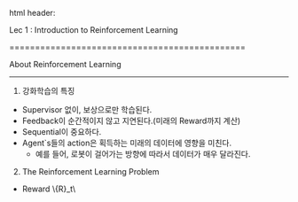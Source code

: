 html header: <script type="text/javascript" src="http://cdn.mathjax.org/mathjax/latest/MathJax.js?config=TeX-AMS-MML_HTMLorMML"></script>

Lec 1 : Introduction to Reinforcement Learning

==============================================

About Reinforcement Learning

-------------------------------

1. 강화학습의 특징
* Supervisor 없이, 보상으로만 학습된다.
* Feedback이 순간적이지 않고 지연된다.(미래의 Reward까지 계산)
* Sequential이 중요하다.
* Agent`s들의 action은 획득하는 미래의 데이터에 영향을 미친다.
  * 예를 들어, 로봇이 걸어가는 방향에 따라서 데이터가 매우 달라진다.
  
2. The Reinforcement Learning Problem
* Reward \\{R}_t\\


